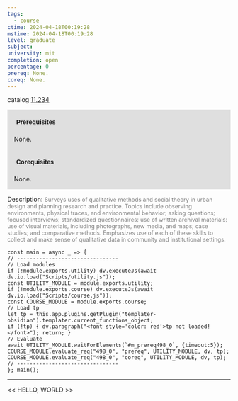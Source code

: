 ```yaml
---
tags:
  - course
ctime: 2024-04-18T00:19:28
mstime: 2024-04-18T00:19:28
level: graduate
subject: 
university: mit
completion: open
percentage: 0
prereq: None.
coreq: None.
---
```


catalog [11.234](http://student.mit.edu/catalog/m11b.html#11.234)

<span style="display: block; padding: 15px; background-color: rgb(100, 100, 100, 0.2);"><font id="m_prereq498_0" style="display: block; font-family: Arial, sans-serif; font-weight: bold; padding: 5px">Prerequisites</font><br><span id="prereq498_0">None.</span></span>
<span style="display: block; padding: 15px; background-color: rgb(100, 100, 100, 0.2);"><font id="m_coreq498_0" style="display: block; font-family: Arial, sans-serif; font-weight: bold; padding: 5px">Corequisites</font><br><span id="coreq498_0">None.</span></span>

<font style="">Description:</font>
<font style="color: grey; font-size: 0.8rem;">Surveys uses of qualitative methods and social theory in urban design and planning research and practice. Topics include observing environments, physical traces, and environmental behavior; asking questions; focused interviews; standardized questionnaires; use of written archival materials; use of visual materials, including photographs, new media, and maps; case studies; and comparative methods. Emphasizes use of each of these skills to collect and make sense of qualitative data in community and institutional settings.</font>

```dataviewjs
const main = async _ => {
// --------------------------------
// Load modules
if (!module.exports.utility) dv.executeJs(await dv.io.load("Scripts/utility.js"));
const UTILITY_MODULE = module.exports.utility;
if (!module.exports.course) dv.executeJs(await dv.io.load("Scripts/course.js"));
const COURSE_MODULE = module.exports.course;
// Load tp
let tp = this.app.plugins.getPlugin("templater-obsidian").templater.current_functions_object;
if (!tp) { dv.paragraph("<font style='color: red'>tp not loaded!</font>"); return; }
// Evaluate
await UTILITY_MODULE.waitForElements(`#m_prereq498_0`, {timeout:5});
COURSE_MODULE.evaluate_req("498_0", "prereq", UTILITY_MODULE, dv, tp);
COURSE_MODULE.evaluate_req("498_0", "coreq", UTILITY_MODULE, dv, tp);
// --------------------------------
}; main();
```

---

<< HELLO, WORLD >>
